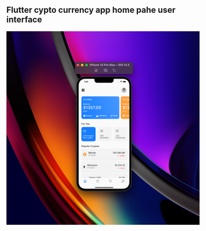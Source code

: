 ## Flutter cypto currency app home pahe user interface
![enter image description here](https://raw.githubusercontent.com/Hemsara/flutter-crypto-app-home-page/master/assets/ui%20screenshot.png?token=GHSAT0AAAAAABT3I2IVRETGOHU4SJN2MOGUYWKZRAA)
